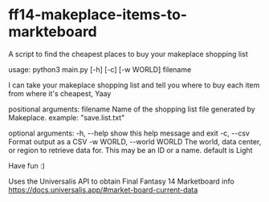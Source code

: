 # ff14-makeplace-items-to-markteboard
A script to find the cheapest places to buy your makeplace shopping list

usage: python3 main.py [-h] [-c] [-w WORLD] filename

I can take your makeplace shopping list and tell you where to buy each item from where it's cheapest,
Yaay

positional arguments:
  filename              Name of the shopping list file generated by Makeplace. example:
                        "save.list.txt"

optional arguments:
  -h, --help            show this help message and exit
  -c, --csv             Format output as a CSV
  -w WORLD, --world WORLD
                        The world, data center, or region to retrieve data for. This may be an ID or a
                        name. default is Light

Have fun :)

Uses the Universalis API to obtain Final Fantasy 14 Marketboard info
https://docs.universalis.app/#market-board-current-data
